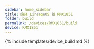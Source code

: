 ```yaml
---
sidebar: home_sidebar
title: 编译 LineageOS 给 RMX1851
folder: build
permalink: /devices/RMX1851/build
device: RMX1851
---
```

{% include templates/device_build.md %}
